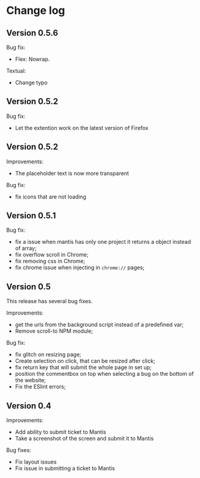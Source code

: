 # Change log

## Version 0.5.6
Bug fix:
- Flex: Nowrap.

Textual:
- Change typo

## Version 0.5.2
Bug fix: 
- Let the extention work on the latest version of Firefox

## Version 0.5.2

Improvements: 
- The placeholder text is now more transparent

Bug fix: 
- fix icons that are not loading

## Version 0.5.1

Bug fix:
- fix a issue when mantis has only one project it returns a object instead of array;
- fix overflow scroll in Chrome;
- fix removing css in Chrome;
- fix chrome issue when injecting in `chrome://` pages;

## Version 0.5

This release has several bug fixes.

Improvements:
- get the urls from the background script instead of a predefined var;
- Remove scroll-to NPM module;

Bug fix:
- fix glitch on resizing page;
- Create selection on click, that can be resized after click;
- fix return key that will submit the whole page in set up;
- position the commentbox on top when selecting a bug on the bottom of the website;
- Fix the ESlint errors;

## Version 0.4

Improvements:
- Add ability to submit ticket to Mantis
- Take a screenshot of the screen and submit it to Mantis

Bug fixes:
- Fix layout issues
- Fix issue in submitting a ticket to Mantis